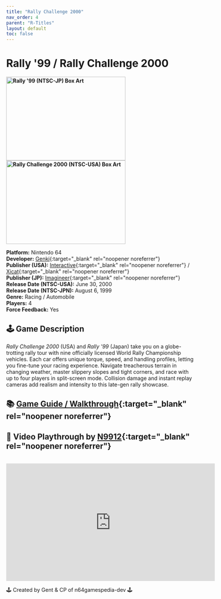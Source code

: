 ```yaml
---
title: "Rally Challenge 2000"
nav_order: 4
parent: "R-Titles"
layout: default
toc: false
---
```


# Rally '99 / Rally Challenge 2000

<b>
<img src="https://images.launchbox-app.com/d3237324-65b5-4e2f-86aa-13e648fe1741.png" alt="Rally '99 (NTSC-JP) Box Art" width="320" height="224" />
<img src="https://images.launchbox-app.com/d73238af-fb7f-4e1a-b326-ed97735b8ffd.jpg" alt="Rally Challenge 2000 (NTSC-USA) Box Art" width="320" height="224" />
</b>

**Platform:** Nintendo 64  
**Developer:** [Genki](https://en.wikipedia.org/wiki/Genki_(company)){:target="_blank" rel="noopener noreferrer"}  
**Publisher (USA):** [Interactive](https://en.wikipedia.org/wiki/SouthPeak_Games){:target="_blank" rel="noopener noreferrer"} / [Xicat](https://en.wikipedia.org/wiki/Xicat_Interactive){:target="_blank" rel="noopener noreferrer"}  
**Publisher (JP):** [Imagineer](https://en.wikipedia.org/wiki/Imagineer_(Japanese_company)){:target="_blank" rel="noopener noreferrer"}  
**Release Date (NTSC-USA):** June 30, 2000  
**Release Date (NTSC-JPN):** August 6, 1999  
**Genre:** Racing / Automobile  
**Players:** 4  
**Force Feedback:** Yes  

## 🕹️ Game Description
*Rally Challenge 2000* (USA) and *Rally '99* (Japan) take you on a globe-trotting rally tour with nine officially licensed World Rally Championship vehicles. Each car offers unique torque, speed, and handling profiles, letting you fine-tune your racing experience. Navigate treacherous terrain in changing weather, master slippery slopes and tight corners, and race with up to four players in split-screen mode. Collision damage and instant replay cameras add realism and intensity to this late-gen rally showcase.

## 📚 [Game Guide / Walkthrough](https://gamefaqs.gamespot.com/n64/354052-rally-challenge-2000/faqs/55148){:target="_blank" rel="noopener noreferrer"}

## 🎥 Video Playthrough by [N9912](https://www.youtube.com/channel/UCjG7QHXfLd2RyrHqglqslig){:target="_blank" rel="noopener noreferrer"}
<br />  
<iframe width="560" height="315" src="https://www.youtube.com/embed/k40y-JgQKFY" title="Rally Challenge 2000 / Rally '99 Gameplay" frameborder="0" allowfullscreen></iframe>

🕹️ Created by Gent & CP of n64gamespedia-dev 🕹️  
<!-- Vault Format: n64gamespedia-dev -->  
<!-- Protocol Source: _vault-specs/format-protocol.md -->
